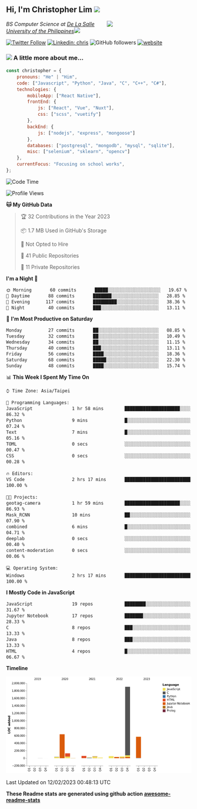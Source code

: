 <h2>Hi, I'm Christopher Lim <img src="https://media3.giphy.com/media/r3SVtaGUukD5V6UjzP/giphy.gif" width="50" /></h2>
<img align='right' src="https://media.giphy.com/media/M9gbBd9nbDrOTu1Mqx/giphy.gif" width="230">
<p><em>BS Computer Science at <a href="https://www.dlsu.edu.ph/">De La Salle University of the Philippines</a><img src="https://media.giphy.com/media/WUlplcMpOCEmTGBtBW/giphy.gif" width="30"> 
</em></p>

[![Twitter Follow](https://img.shields.io/twitter/follow/ClovesJL?label=Follow)](https://twitter.com/intent/follow?screen_name=ClovesJL)
[![Linkedin: chris](https://img.shields.io/badge/-chris-blue?style=flat-square&logo=Linkedin&logoColor=white&link=https://www.linkedin.com/in/christopher-lim-122831183/)](https://www.linkedin.com/in/christopher-lim-122831183/)
![GitHub followers](https://img.shields.io/github/followers/cc-visionary?label=Follow&style=social)
[![website](https://img.shields.io/badge/Website-46a2f1.svg?&style=flat-square&logo=Google-Chrome&logoColor=white&link=http://christopherlim.surge.sh/)](http://christopherlim.surge.sh/)

### <img src="https://media.giphy.com/media/VgCDAzcKvsR6OM0uWg/giphy.gif" width="50"> A little more about me...  

```javascript
const christopher = {
    pronouns: "He" | "Him",
    code: ["Javascript", "Python", "Java", "C", "C++", "C#"],
    technologies: {
        mobileApp: ["React Native"],
        frontEnd: {
            js: ["React", "Vue", "Nuxt"],
            css: ["scss", "vuetify"]
        },
        backEnd: {
            js: ["nodejs", "express", "mongoose"]
        },
        databases: ["postgresql", "mongodb", "mysql", "sqlite"],
        misc: ["selenium", "sklearn", "opencv"]
    },
    currentFocus: "Focusing on school works",
};
```

<!--START_SECTION:waka-->
![Code Time](http://img.shields.io/badge/Code%20Time-658%20hrs%209%20mins-blue)

![Profile Views](http://img.shields.io/badge/Profile%20Views-3-blue)

**🐱 My GitHub Data** 

> 🏆 32 Contributions in the Year 2023
 > 
> 📦 1.7 MB Used in GitHub's Storage 
 > 
> 🚫 Not Opted to Hire
 > 
> 📜 41 Public Repositories 
 > 
> 🔑 11 Private Repositories  
 > 
**I'm a Night 🦉** 

```text
🌞 Morning       60 commits       █████░░░░░░░░░░░░░░░░░░░░   19.67 % 
🌆 Daytime       88 commits       ███████░░░░░░░░░░░░░░░░░░   28.85 % 
🌃 Evening      117 commits       █████████░░░░░░░░░░░░░░░░   38.36 % 
🌙 Night         40 commits       ███░░░░░░░░░░░░░░░░░░░░░░   13.11 % 

```
📅 **I'm Most Productive on Saturday** 

```text
Monday          27 commits       ██░░░░░░░░░░░░░░░░░░░░░░░   08.85 % 
Tuesday         32 commits       ██░░░░░░░░░░░░░░░░░░░░░░░   10.49 % 
Wednesday       34 commits       ██░░░░░░░░░░░░░░░░░░░░░░░   11.15 % 
Thursday        40 commits       ███░░░░░░░░░░░░░░░░░░░░░░   13.11 % 
Friday          56 commits       ████░░░░░░░░░░░░░░░░░░░░░   18.36 % 
Saturday        68 commits       █████░░░░░░░░░░░░░░░░░░░░   22.30 % 
Sunday          48 commits       ████░░░░░░░░░░░░░░░░░░░░░   15.74 % 

```


📊 **This Week I Spent My Time On** 

```text
⌚︎ Time Zone: Asia/Taipei

💬 Programming Languages: 
JavaScript               1 hr 58 mins        █████████████████████░░░░   86.32 % 
Python                   9 mins              █░░░░░░░░░░░░░░░░░░░░░░░░   07.24 % 
Text                     7 mins              █░░░░░░░░░░░░░░░░░░░░░░░░   05.16 % 
TOML                     0 secs              ░░░░░░░░░░░░░░░░░░░░░░░░░   00.47 % 
CSS                      0 secs              ░░░░░░░░░░░░░░░░░░░░░░░░░   00.28 % 

🔥 Editors: 
VS Code                  2 hrs 17 mins       █████████████████████████   100.00 % 

🐱‍💻 Projects: 
geotag-camera            1 hr 59 mins        █████████████████████░░░░   86.93 % 
Mask_RCNN                10 mins             ██░░░░░░░░░░░░░░░░░░░░░░░   07.90 % 
combined                 6 mins              █░░░░░░░░░░░░░░░░░░░░░░░░   04.71 % 
deeplab                  0 secs              ░░░░░░░░░░░░░░░░░░░░░░░░░   00.40 % 
content-moderation       0 secs              ░░░░░░░░░░░░░░░░░░░░░░░░░   00.06 % 

💻 Operating System: 
Windows                  2 hrs 17 mins       █████████████████████████   100.00 % 

```

**I Mostly Code in JavaScript** 

```text
JavaScript               19 repos            ████████░░░░░░░░░░░░░░░░░   31.67 % 
Jupyter Notebook         17 repos            ███████░░░░░░░░░░░░░░░░░░   28.33 % 
C                        8 repos             ███░░░░░░░░░░░░░░░░░░░░░░   13.33 % 
Java                     8 repos             ███░░░░░░░░░░░░░░░░░░░░░░   13.33 % 
HTML                     4 repos             █░░░░░░░░░░░░░░░░░░░░░░░░   06.67 % 

```


**Timeline**

![Chart not found](https://raw.githubusercontent.com/cc-visionary/cc-visionary/master/charts/bar_graph.png) 


 Last Updated on 12/02/2023 00:48:13 UTC
<!--END_SECTION:waka-->

**These Readme stats are generated using github action [awesome-readme-stats](https://github.com/anmol098/waka-readme-stats)**
